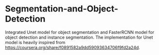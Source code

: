 # Segmentation-and-Object-Detection
Integrated Unet model for object segmentation and FasterRCNN model for object detection and instance segmentation. The implementation for Unet model is heavily inspired from https://coursera.org/share/f0891582a9dd59093634706f9fd2a24d.
